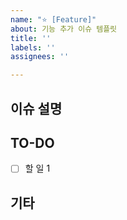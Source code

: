 ```yaml
---
name: "⭐️ [Feature]"
about: 기능 추가 이슈 템플릿
title: ''
labels: ''
assignees: ''

---
```


## 이슈 설명
<!-- 이슈에 관한 설명 -->

## TO-DO
- [ ] 할 일 1

## 기타
<!-- 🎻 -->
